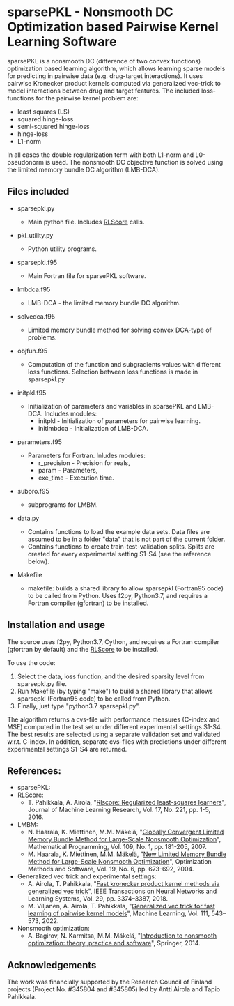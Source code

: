 # sparsePKL - Nonsmooth DC Optimization based Pairwise Kernel Learning Software 

sparsePKL is a nonsmooth DC (difference of two convex functions) optimization based learning algorithm, which allows learning sparse models for predicting in pairwise data (e.g. drug-target interactions). It uses pairwise Kronecker product kernels computed via generalized vec-trick to model interactions between drug and target features. The included loss-functions for the pairwise kernel problem are:
* least squares (LS)
* squared hinge-loss
* semi-squared hinge-loss
* hinge-loss
* L1-norm

In all cases the double regularization term with both L1-norm and L0-pseudonorm is used. The nonsmooth DC objective function is solved using the limited memory bundle DC algorithm (LMB-DCA).  


## Files included
* sparsepkl.py
  - Main python file. Includes [RLScore](https://github.com/aatapa/RLScore) calls.
* pkl_utility.py
  - Python utility programs.
* sparsepkl.f95
  - Main Fortran file for sparsePKL software.
* lmbdca.f95
  - LMB-DCA - the limited memory bundle DC algorithm.
* solvedca.f95
  - Limited memory bundle method for solving convex DCA-type of problems.
* objfun.f95
  - Computation of the function and subgradients values with different loss functions. Selection between loss functions is made in sparsepkl.py
* initpkl.f95
  - Initialization of parameters and variables in sparsePKL and LMB-DCA. Includes modules:
    + initpkl     - Initialization of parameters for pairwise learning.
    + initlmbdca  - Initialization of LMB-DCA.
* parameters.f95
  - Parameters for Fortran. Inludes modules:
    + r_precision - Precision for reals,
    + param - Parameters,
    + exe_time - Execution time.
* subpro.f95
  - subprograms for LMBM.
* data.py
  - Contains functions to load the example data sets. Data files are assumed to be in a folder "data" that is not part of the current folder.
  - Contains functions to create train-test-validation splits. Splits are created for every experimental setting S1-S4 (see the reference below).

* Makefile
  - makefile: builds a shared library to allow sparsepkl (Fortran95 code) to be called from Python. Uses f2py, Python3.7, and requires a Fortran compiler (gfortran) to be installed.


## Installation and usage
The source uses f2py, Python3.7, Cython, and requires a Fortran  compiler (gfortran by default) and the [RLScore](https://github.com/aatapa/RLScore) to be installed.

To use the code:
1) Select the data, loss function, and the desired sparsity level from sparsepkl.py file.
2) Run Makefile (by typing "make") to build a shared library that allows sparsepkl (Fortran95 code) to be called from Python. 
3) Finally, just type "python3.7 sparsepkl.py".

The algorithm returns a cvs-file with performance measures (C-index and MSE) computed in the test set under different experimental settings S1-S4. The best results are selected using a separate validation set and validated w.r.t. C-index.
In addition, separate cvs-files with predictions under different experimental settings S1-S4 are returned. 

## References:

* sparsePKL:
* [RLScore](https://github.com/aatapa/RLScore):
  - T. Pahikkala, A. Airola, "[Rlscore: Regularized least-squares learners](https://www.jmlr.org/papers/volume17/16-470/16-470.pdf)", Journal of Machine Learning Research, Vol. 17, No. 221, pp. 1-5, 2016.
* LMBM:
  - N. Haarala, K. Miettinen, M.M. Mäkelä, "[Globally Convergent Limited Memory Bundle Method for Large-Scale Nonsmooth Optimization](https://link.springer.com/article/10.1007/s10107-006-0728-2)", Mathematical Programming, Vol. 109, No. 1, pp. 181-205, 2007.
  - M. Haarala, K. Miettinen, M.M. Mäkelä, "[New Limited Memory Bundle Method for Large-Scale Nonsmooth Optimization](https://www.tandfonline.com/doi/abs/10.1080/10556780410001689225)", Optimization Methods and Software, Vol. 19, No. 6, pp. 673-692, 2004.
* Generalized vec trick and experimental settings:
  - A. Airola, T. Pahikkala, "[Fast kronecker product kernel methods via generalized vec trick](https://ieeexplore.ieee.org/document/7999226)", IEEE Transactions on Neural Networks and Learning Systems, Vol. 29, pp. 3374–3387, 2018.
  - M. Viljanen, A. Airola, T. Pahikkala, "[Generalized vec trick for fast learning of pairwise kernel models](https://link.springer.com/article/10.1007/s10994-021-06127-y)", Machine Learning, Vol. 111, 543–573, 2022.
* Nonsmooth optimization:
  - A. Bagirov, N. Karmitsa, M.M. Mäkelä, "[Introduction to nonsmooth optimization: theory, practice and software](https://link.springer.com/book/10.1007/978-3-319-08114-4)", Springer, 2014.

## Acknowledgements
The work was financially supported by the Research Council of Finland projects (Project No. #345804 and #345805) led by Antti Airola and Tapio Pahikkala.


   

